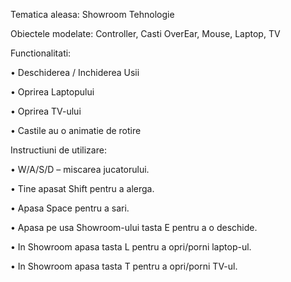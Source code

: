 Tematica aleasa: Showroom Tehnologie

Obiectele modelate: Controller, Casti OverEar, Mouse, Laptop, TV

Functionalitati:

• Deschiderea / Inchiderea Usii

• Oprirea Laptopului

• Oprirea TV-ului

• Castile au o animatie de rotire

Instructiuni de utilizare:

• W/A/S/D – miscarea jucatorului.

• Tine apasat Shift pentru a alerga.

• Apasa Space pentru a sari.

• Apasa pe usa Showroom-ului tasta E pentru a o deschide.

• In Showroom apasa tasta L pentru a opri/porni laptop-ul.

• In Showroom apasa tasta T pentru a opri/porni TV-ul.
